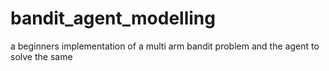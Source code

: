 # bandit_agent_modelling
a beginners implementation of a multi arm bandit problem and the agent to solve the same
